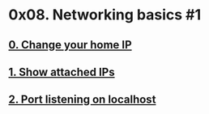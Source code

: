 # 0x08. Networking basics #1

## [0. Change your home IP](./0-change_your_home_IP)

## [1. Show attached IPs](./1-show_attached_IPs)

## [2. Port listening on localhost](./100-port_listening_on_localhost)
